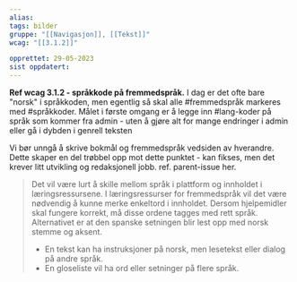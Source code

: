 ```yaml
---
alias:
tags: bilder
gruppe: "[[Navigasjon]], [[Tekst]]"
wcag: "[[3.1.2]]"

opprettet: 29-05-2023
sist oppdatert: 
---
```


**Ref wcag 3.1.2 - språkkode på fremmedspråk.**
I dag er det ofte bare "norsk" i språkkoden, men egentlig så skal alle #fremmedspråk markeres med #språkkoder. Målet i første omgang er å legge inn #lang-koder på språk som kommer fra admin - uten å gjøre alt for mange endringer i admin eller gå i dybden i genrell teksten

Vi bør unngå å skrive bokmål og fremmedspråk vedsiden av hverandre. Dette skaper en del trøbbel opp mot dette punktet - kan fikses, men det krever litt utvikling og redaksjonell jobb. ref. parent-issue her.

> Det vil være lurt å skille mellom språk i plattform og innholdet i læringsressursene. I læringsressurser for fremmedspråk vil det være nødvendig å kunne merke enkeltord i innholdet. 
> Dersom hjelpemidler skal fungere korrekt, må disse ordene tagges med rett språk. Alternativet er at den spanske setningen blir lest opp med norsk stemme og aksent. 
> 	- En tekst kan ha instruksjoner på norsk, men lesetekst eller dialog på andre språk. 
> 	- En gloseliste vil ha ord eller setninger på flere språk. 
>